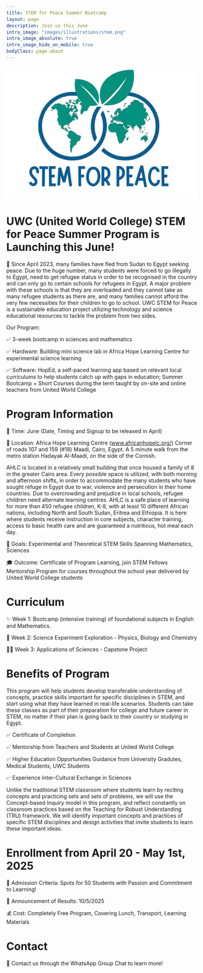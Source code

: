 ```yaml
---
title: STEM for Peace Summer Bootcamp
layout: page
description: Join us this June
intro_image: "images/illustrations/stem.png"
intro_image_absolute: true
intro_image_hide_on_mobile: true
bodyClass: page-about
---
```

![class](images/illustrations/stem.png)
# UWC (United World College) STEM for Peace Summer Program is Launching this June!

📌 Since April 2023, many families have fled from Sudan to Egypt seeking peace. Due to the huge number, many students were forced to go illegally to Egypt, need to get refugee status in order to be recognised in the country and can only go to certain schools for refugees in Egypt. A major problem with these schools is that they are overloaded and they cannot take as many refugee students as there are, and many families cannot afford the very few necessities for their children to go to school. UWC STEM for Peace is a sustainable education project utilizing technology and science educational resources to tackle the problem from two sides. 

Our Program:

✅ 3-week bootcamp in sciences and mathematics

✅ Hardware: Building mini science lab in Africa Hope Learning Centre for experimental science learning

✅ Software: HopEd, a self-paced learning app based on relevant local curriculums to help students catch up with gaps in education; Summer Bootcamp + Short Courses during the term taught by on-site and online teachers from United World College

# Program Information

📅 Time: June (Date, Timing and Signup to be released in April)

📍 Location: Africa Hope Learning Centre (www.africanhopelc.org/) Corner of roads 107 and 159 (#18) Maadi, Cairo, Egypt. A 5 minute walk from the metro station Hadayak Al-Maadi, on the side of the Cornish. 


AHLC is located in a relatively small building that once housed a family of 8 in the greater Cairo area. Every possible space is utilized, with both morning and afternoon shifts, in order to accommodate the many students who have sought refuge in Egypt due to war, violence and persecution in their home countries. Due to overcrowding and prejudice in local schools, refugee children need alternate learning centres. AHLC is a safe place of learning for more than 450 refugee children, K-8, with at least 10 different African nations, including North and South Sudan, Eritrea and Ethiopia. It is here where students receive instruction in core subjects, character training, access to basic health care and are guaranteed a nutritious, hot meal each day.

🎯 Goals: Experimental and Theoretical STEM Skills Spanning Mathematics, Sciences

🎓 Outcome: Certificate of Program Learning, join STEM Fellows Mentorship Program for courses throughout the school year delivered by United World College students

# Curriculum
✨ Week 1: Bootcamp (intensive training) of foundational subjects in English and Mathematics.

🚀 Week 2: Science Experiment Exploration - Physics, Biology and Chemistry

👩‍🏫 Week 3: Applications of Sciences - Capstone Project

# Benefits of Program

This program will help students develop transferable understanding of concepts, practice skills important for specific disciplines in STEM, and start using what they have learned in real-life scenarios. Students can take these classes as part of their preparation for college and future career in STEM, no matter if their plan is going back to their country or studying in Egypt.


✅ Certificate of Completion

✅ Mentorship from Teachers and Students at United World College

✅ Higher Education Opportunities Guidance from University Gradutes, Medical Students, UWC Students

✅ Experience Inter-Cultural Exchange in Sciences

Unlike the traditional STEM classroom where students learn by reciting concepts and practicing sets and sets of problems, we will use the Concept-based Inquiry model in this program, and reflect constantly on classroom practices based on the Teaching for Robust Understanding (TRU) framework. We will identify important concepts and practices of specific STEM disciplines and design activities that invite students to learn these important ideas. 

# Enrollment from April 20 - May 1st, 2025
📌 Admission Criteria: Spots for 50 Students with Passion and Commitment to Learning!

📅 Announcement of Results: 10/5/2025

💰 Cost: Completely Free Program, Covering Lunch, Transport, Learning Materials

# Contact

📩 Contact us through the WhatsApp Group Chat to learn more!
